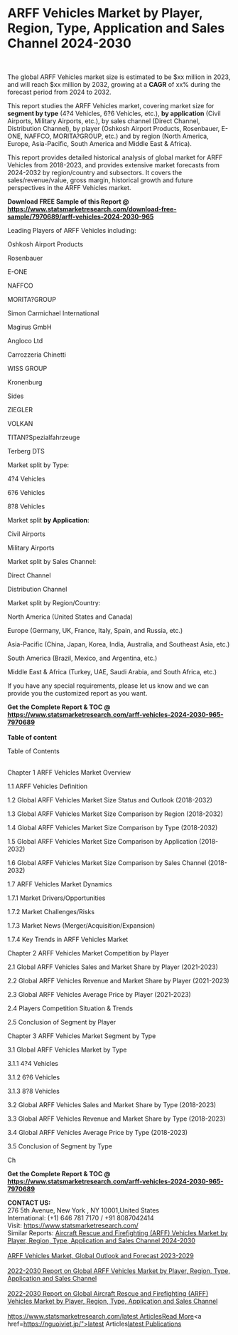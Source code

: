<h1>ARFF Vehicles Market by Player, Region, Type, Application and Sales Channel 2024-2030</h1><br/><p>The global ARFF Vehicles market size is estimated to be $xx million in 2023, and will reach $xx million by 2032, growing at a <strong>CAGR</strong> of xx% during the forecast period from 2024 to 2032.</p><p>This report studies the ARFF Vehicles market, covering market size for <strong>segment by type</strong> (4?4 Vehicles, 6?6 Vehicles, etc.), <strong>by application</strong> (Civil Airports, Military Airports, etc.), by sales channel (Direct Channel, Distribution Channel), by player (Oshkosh Airport Products, Rosenbauer, E-ONE, NAFFCO, MORITA?GROUP, etc.) and by region (North America, Europe, Asia-Pacific, South America and Middle East & Africa).</p><p>This report provides detailed historical analysis of global market for ARFF Vehicles from 2018-2023, and provides extensive market forecasts from 2024-2032 by region/country and subsectors. It covers the sales/revenue/value, gross margin, historical growth and future perspectives in the ARFF Vehicles market.</p><p><strong>Download FREE Sample of this Report @ <a href="https://www.statsmarketresearch.com/download-free-sample/7970689/arff-vehicles-2024-2030-965">https://www.statsmarketresearch.com/download-free-sample/7970689/arff-vehicles-2024-2030-965</a></strong></p><p>Leading Players of ARFF Vehicles including:</p><p>Oshkosh Airport Products</p><p>Rosenbauer</p><p>E-ONE</p><p>NAFFCO</p><p>MORITA?GROUP</p><p>Simon Carmichael International</p><p>Magirus GmbH</p><p>Angloco Ltd</p><p>Carrozzeria Chinetti</p><p>WISS GROUP</p><p>Kronenburg</p><p>Sides</p><p>ZIEGLER</p><p>VOLKAN</p><p>TITAN?Spezialfahrzeuge</p><p>Terberg DTS</p><p>Market split by Type:</p><p>4?4 Vehicles</p><p>6?6 Vehicles</p><p>8?8 Vehicles</p><p>Market split <strong>by Application</strong>:</p><p>Civil Airports</p><p>Military Airports</p><p>Market split by Sales Channel:</p><p>Direct Channel</p><p>Distribution Channel</p><p>Market split by Region/Country:</p><p>North America (United States and Canada)</p><p>Europe (Germany, UK, France, Italy, Spain, and Russia, etc.)</p><p>Asia-Pacific (China, Japan, Korea, India, Australia, and Southeast Asia, etc.)</p><p>South America (Brazil, Mexico, and Argentina, etc.)</p><p>Middle East & Africa (Turkey, UAE, Saudi Arabia, and South Africa, etc.)</p><p>If you have any special requirements, please let us know and we can provide you the customized report as you want.</p><div><b>Get the Complete Report & TOC @ <a href="https://www.statsmarketresearch.com/arff-vehicles-2024-2030-965-7970689">https://www.statsmarketresearch.com/arff-vehicles-2024-2030-965-7970689</a></b></div><br><b>Table of content</b><p>Table of Contents<br />
 
 <br />
 
 Chapter 1 ARFF Vehicles Market Overview<br />
 
  1.1 ARFF Vehicles Definition<br />
 
  1.2 Global ARFF Vehicles Market Size Status and Outlook (2018-2032)<br />
 
  1.3 Global ARFF Vehicles Market Size Comparison by Region (2018-2032)<br />
 
  1.4 Global ARFF Vehicles Market Size Comparison by Type (2018-2032)<br />
 
  1.5 Global ARFF Vehicles Market Size Comparison by Application (2018-2032)<br />
 
  1.6 Global ARFF Vehicles Market Size Comparison by Sales Channel (2018-2032)<br />
 
  1.7 ARFF Vehicles Market Dynamics<br />
 
  1.7.1 Market Drivers/Opportunities<br />
 
  1.7.2 Market Challenges/Risks<br />
 
  1.7.3 Market News (Merger/Acquisition/Expansion)<br />
 
  1.7.4 Key Trends in ARFF Vehicles Market<br />
 
 Chapter 2 ARFF Vehicles Market Competition by Player<br />
 
  2.1 Global ARFF Vehicles Sales and Market Share by Player (2021-2023)<br />
 
  2.2 Global ARFF Vehicles Revenue and Market Share by Player (2021-2023)<br />
 
  2.3 Global ARFF Vehicles Average Price by Player (2021-2023)<br />
 
  2.4 Players Competition Situation & Trends<br />
 
  2.5 Conclusion of Segment by Player<br />
 
 Chapter 3 ARFF Vehicles Market Segment by Type<br />
 
  3.1 Global ARFF Vehicles Market by Type<br />
 
  3.1.1 4?4 Vehicles<br />
 
  3.1.2 6?6 Vehicles<br />
 
  3.1.3 8?8 Vehicles<br />
 
  3.2 Global ARFF Vehicles Sales and Market Share by Type (2018-2023)<br />
 
  3.3 Global ARFF Vehicles Revenue and Market Share by Type (2018-2023)<br />
 
  3.4 Global ARFF Vehicles Average Price by Type (2018-2023)<br />
 
  3.5 Conclusion of Segment by Type<br />
 
 Ch<br><div><b>Get the Complete Report & TOC @ <a href="https://www.statsmarketresearch.com/arff-vehicles-2024-2030-965-7970689">https://www.statsmarketresearch.com/arff-vehicles-2024-2030-965-7970689</a></b></div></p> <b>CONTACT US:</b><br>276 5th Avenue, New York , NY 10001,United States<br>International: (+1) 646 781 7170 / +91 8087042414<br>Visit: <a href="https://www.statsmarketresearch.com/">https://www.statsmarketresearch.com/</a><br>Similar Reports: <a href="https://www.statsmarketresearch.com/arff-vehicles-2024-2030-965-7970689">Aircraft Rescue and Firefighting (ARFF) Vehicles Market by Player, Region, Type, Application and Sales Channel 2024-2030</a><br/><br/><a href="https://www.statsmarketresearch.com/arff-vehicles-2024-2030-965-7970689">ARFF Vehicles Market, Global Outlook and Forecast 2023-2029</a><br/><br/><a href="https://www.statsmarketresearch.com/arff-vehicles-2024-2030-965-7970689">2022-2030 Report on Global ARFF Vehicles Market by Player, Region, Type, Application and Sales Channel</a><br/><br/><a href="https://www.statsmarketresearch.com/arff-vehicles-2024-2030-965-7970689">2022-2030 Report on Global Aircraft Rescue and Firefighting (ARFF) Vehicles Market by Player, Region, Type, Application and Sales Channel</a><br/><br/><a href="https://gyeongbokgung.com">https://www.statsmarketresearch.com/</a><a href="https://hallyeomaritime.com">latest Articles</a><a href="https://jingwansa.com">Read More</a><a href=https://nguoiviet.jp/">latest Articles</a><a href="https://www.intelmarketresearch.com/">latest Publications</a>